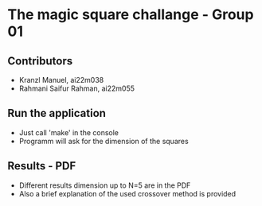 # The magic square challange - Group 01

## Contributors
- Kranzl Manuel, ai22m038
- Rahmani Saifur Rahman, ai22m055

## Run the application
- Just call 'make' in the console
- Programm will ask for the dimension of the squares

## Results - PDF
- Different results dimension up to N=5 are in the PDF
- Also a brief explanation of the used crossover method is provided
